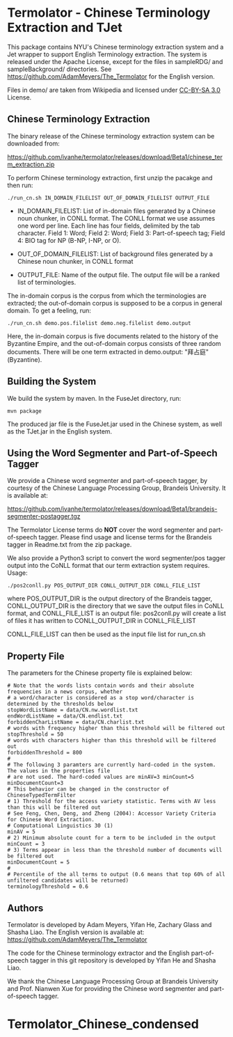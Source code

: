 # Termolator - Chinese Terminology Extraction and TJet

This package contains NYU's Chinese terminology extraction system and a Jet wrapper to support English Terminology extraction. The system is released under the Apache License, except for the files in sampleRDG/ and sampleBackground/ directories. See https://github.com/AdamMeyers/The_Termolator for the English version.

Files in demo/ are taken from Wikipedia and licensed under [CC-BY-SA 3.0](https://creativecommons.org/licenses/by-sa/3.0/) License.

## Chinese Terminology Extraction

The binary release of the Chinese terminology extraction system can be downloaded from:

https://github.com/ivanhe/termolator/releases/download/Beta1/chinese_term_extraction.zip

To perform Chinese terminology extraction, first unzip the pacakge and then run: 

    ./run_cn.sh IN_DOMAIN_FILELIST OUT_OF_DOMAIN_FILELIST OUTPUT_FILE

* IN_DOMAIN_FILELIST: List of in-domain files generated by a Chinese noun chunker, in CONLL format. The CONLL format we use assumes one word per line. Each line has four fields, delimited by the tab character. Field 1: Word; Field 2: Word; Field 3: Part-of-speech tag; Field 4: BIO tag for NP (B-NP, I-NP, or O).

* OUT_OF_DOMAIN_FILELIST: List of background files generated by a Chinese noun chunker, in CONLL format

* OUTPUT_FILE: Name of the output file. The output file will be	a ranked list of terminologies. 

The in-domain corpus is the corpus from which the terminologies are extracted; the out-of-domain corpus is supposed to be a corpus in general domain. To get a feeling, run:

    ./run_cn.sh demo.pos.filelist demo.neg.filelist demo.output
    
Here, the in-domain corpus is five documents related to the history of the Byzantine Empire, and the out-of-domain corpus consists of three random documents. There will be one term extracted in demo.output: "拜占庭" (Byzantine).

## Building the System

We build the system by maven. In the FuseJet directory, run:

    mvn package

The produced jar file is the FuseJet.jar used in the Chinese system, as well as the TJet.jar in the English system. 

## Using the Word Segmenter and Part-of-Speech Tagger

We provide a Chinese word segmenter and part-of-speech tagger, by courtesy of the Chinese Language Processing Group, Brandeis University. It is available at:

https://github.com/ivanhe/termolator/releases/download/Beta1/brandeis-segmenter-postagger.tgz

The Termolator License terms do __NOT__ cover the word segmenter and part-of-speech tagger. Please find usage and license terms for the Brandeis tagger in Readme.txt from the zip package.

We also provide a Python3 script to convert the word segmenter/pos tagger output into the CoNLL format that our term extraction system requires. Usage:

    ./pos2conll.py POS_OUTPUT_DIR CONLL_OUTPUT_DIR CONLL_FILE_LIST

where POS_OUTPUT_DIR is the output directory of the Brandeis tagger, CONLL_OUTPUT_DIR is the directory that we save the output files in CoNLL format, and 
CONLL_FILE_LIST is an output file: pos2conll.py will create a list of files it has written to CONLL_OUTPUT_DIR in CONLL_FILE_LIST

CONLL_FILE_LIST can then be used as the input file list for run_cn.sh

## Property File

The parameters for the Chinese property file is explained below:

    # Note that the words lists contain words and their absolute frequencies in a news corpus, whether
    # a word/character is considered as a stop word/character is determined by the thresholds below
    stopWordListName = data/CN.nw.wordlist.txt
    endWordListName = data/CN.endlist.txt
    forbiddenCharListName = data/CN.charlist.txt
    # words with frequency higher than this threshold will be filtered out
    stopThreshold = 50
    # words with characters higher than this threshold will be filtered out
    forbiddenThreshold = 800
    #
    # The following 3 paramters are currently hard-coded in the system. The values in the properties file
    # are not used. The hard-coded values are minAV=3 minCount=5 minDocumentCount=3
    # This behavior can be changed in the constructor of ChineseTypedTermFilter
    # 1) Threshold for the access variety statistic. Terms with AV less than this will be filtered out
    # See Feng, Chen, Deng, and Zheng (2004): Accessor Variety Criteria for Chinese Word Extraction.
    # Computational Linguistics 30 (1)
    minAV = 5
    # 2) Minimum absolute count for a term to be included in the output
    minCount = 3
    # 3) Terms appear in less than the threshold number of documents will be filtered out 
    minDocumentCount = 5
    # 
    # Percentile of the all terms to output (0.6 means that top 60% of all unfiltered candidates will be returned)
    terminologyThreshold = 0.6



## Authors

Termolator is developed by Adam Meyers, Yifan He, Zachary Glass and Shasha Liao. The English version is available at: https://github.com/AdamMeyers/The_Termolator

The code for the Chinese terminology extractor and the English part-of-speech tagger in this git repository is developed by Yifan He and Shasha Liao.

We thank the Chinese Language Processing Group at Brandeis University and Prof. Nianwen Xue for providing the Chinese word segmenter and part-of-speech tagger.
# Termolator_Chinese_condensed
